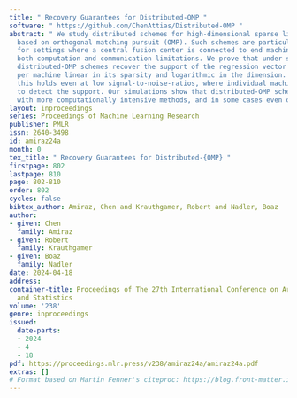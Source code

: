 ```yaml
---
title: " Recovery Guarantees for Distributed-OMP "
software: " https://github.com/ChenAttias/Distributed-OMP "
abstract: " We study distributed schemes for high-dimensional sparse linear regression,
  based on orthogonal matching pursuit (OMP). Such schemes are particularly suited
  for settings where a central fusion center is connected to end machines, that have
  both computation and communication limitations. We prove that under suitable assumptions,
  distributed-OMP schemes recover the support of the regression vector with communication
  per machine linear in its sparsity and logarithmic in the dimension. Remarkably,
  this holds even at low signal-to-noise-ratios, where individual machines are unable
  to detect the support. Our simulations show that distributed-OMP schemes are competitive
  with more computationally intensive methods, and in some cases even outperform them. "
layout: inproceedings
series: Proceedings of Machine Learning Research
publisher: PMLR
issn: 2640-3498
id: amiraz24a
month: 0
tex_title: " Recovery Guarantees for Distributed-{OMP} "
firstpage: 802
lastpage: 810
page: 802-810
order: 802
cycles: false
bibtex_author: Amiraz, Chen and Krauthgamer, Robert and Nadler, Boaz
author:
- given: Chen
  family: Amiraz
- given: Robert
  family: Krauthgamer
- given: Boaz
  family: Nadler
date: 2024-04-18
address:
container-title: Proceedings of The 27th International Conference on Artificial Intelligence
  and Statistics
volume: '238'
genre: inproceedings
issued:
  date-parts:
  - 2024
  - 4
  - 18
pdf: https://proceedings.mlr.press/v238/amiraz24a/amiraz24a.pdf
extras: []
# Format based on Martin Fenner's citeproc: https://blog.front-matter.io/posts/citeproc-yaml-for-bibliographies/
---
```

